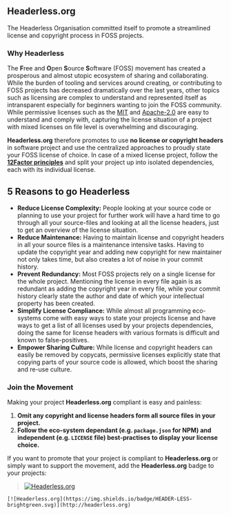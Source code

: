 ## Headerless.org

The Headerless Organisation committed itself to promote a streamlined license and copyright process in FOSS projects.

### Why Headerless

The **F**ree and **O**pen **S**ource **S**oftware (FOSS) movement has created a prosperous and almost utopic ecosystem of sharing and collaborating. While the burden of tooling and services around creating, or contributing to FOSS projects has decreased dramatically over the last years, other topics such as licensing are complex to understand and represented itself as intransparent especially for beginners wanting to join the FOSS community. While permissive licenses such as the [MIT](https://opensource.org/licenses/MIT) and [Apache-2.0](https://opensource.org/licenses/Apache-2.0) are easy to understand and comply with, capturing the license situation of a project with mixed licenses on file level is overwhelming and discouraging.

**Headerless.org** therefore promotes to use **no license or copyright headers** in software project and use the centralized approaches to proudly state your FOSS license of choice. In case of a mixed license project, follow the **[12Factor principles](https://12factor.net/dependencies)**  and split your project up into isolated dependencies, each with its individual license.

## 5 Reasons to go Headerless

- **Reduce License Complexity:** People looking at your source code or planning to use your project for further work will have a hard time to go through all your source-files and looking at all the license headers, just to get an overview of the license situation.
- **Reduce Maintenance:** Having to maintain license and copyright headers in all your source files is a maintenance intensive tasks. Having to update the copyright year and adding new copyright for new maintainer not only takes time, but also creates a lot of noise in your commit history.
- **Prevent Redundancy:** Most FOSS projects rely on a single license for the whole project. Mentioning the license in every file again is as redundant as adding the copyright year in every file, while your commit history clearly state the author and date of which your intellectual property has been created.
- **Simplify License Compliance:** While almost all programming eco-systems come with easy ways to state your projects license and have ways to get a list of all licenses used by your projects dependencies, doing the same for license headers with various formats is difficult and known to false-positives.
- **Empower Sharing Culture:** While license and copyright headers can easily be removed by copycats, permissive licenses explicitly state that copying parts of your source code is allowed, which boost the sharing and re-use culture.

### Join the Movement

Making your project **Headerless.org** compliant is easy and painless:

1. **Omit any copyright and license headers form all source files in your project.**
1. **Follow the eco-system dependant (e.g. `package.json` for NPM) and independent (e.g. `LICENSE` file) best-practises to display your license choice.**

If you want to promote that your project is compliant to **Headerless.org** or simply want to support the movement, add the **Headerless.org** badge to your projects:

> [![Headerless.org](https://img.shields.io/badge/HEADER-LESS-brightgreen.svg)](http://headerless.org)

``` text
[![Headerless.org](https://img.shields.io/badge/HEADER-LESS-brightgreen.svg)](http://headerless.org)
```
